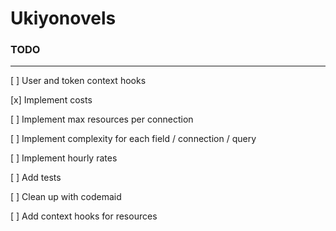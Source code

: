 # Ukiyonovels

### TODO
---
[ ] User and token context hooks

[x] Implement costs

[ ] Implement max resources per connection

[ ] Implement complexity for each field / connection / query

[ ] Implement hourly rates

[ ] Add tests

[ ] Clean up with codemaid

[ ] Add context hooks for resources